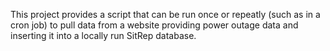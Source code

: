 
This project provides a script that can be run once or repeatly (such as in a cron job) to pull data from a website providing power outage data and inserting it into a locally run SitRep database.


